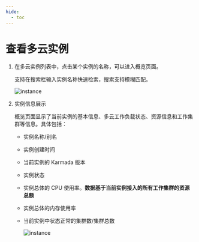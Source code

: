 ```yaml
---
hide:
  - toc
---
```


# 查看多云实例

1. 在多云实例列表中，点击某个实例的名称，可以进入概览页面。

    支持在搜索栏输入实例名称快速检索，搜索支持模糊匹配。

    ![instance](https://docs.daocloud.io/daocloud-docs-images/docs/kairship/images/instance01.png)

2. 实例信息展示

    概览页面显示了当前实例的基本信息、多云工作负载状态、资源信息和工作集群等信息。具体包括：

    - 实例名称/别名
    - 实例创建时间
    - 当前实例的 Karmada 版本
    - 实例状态
    - 实例总体的 CPU 使用率。**数据基于当前实例接入的所有工作集群的资源总额**
    - 实例总体的内存使用率
    - 当前实例中状态正常的集群数/集群总数

        ![instance](https://docs.daocloud.io/daocloud-docs-images/docs/kairship/images/instance02.png)
